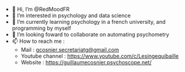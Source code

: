 - 👋 Hi, I’m @RedMoodFR
- 👀 I’m interested in psychology and data science
- 🌱 I’m currently learning psychology in a french university, and programming by myself
- 💞️ I’m looking foward to collaborate on automating psychometry
- 📫 How to reach me :
    - Mail : gcosnier.secretariatg@gmail.com
    - Youtube channel : https://www.youtube.com/c/Lesingequibaille
    - Website : https://guillaumecosnier.psychoscope.net/
